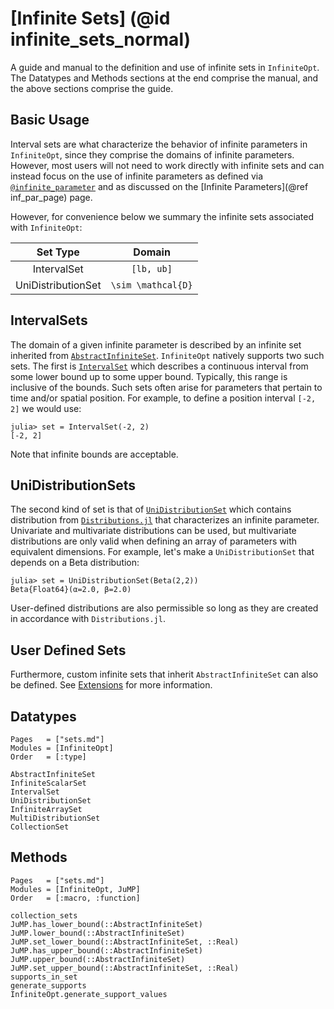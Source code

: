 # [Infinite Sets] (@id infinite_sets_normal)
A guide and manual to the definition and use of infinite sets in
`InfiniteOpt`. The Datatypes and Methods sections at the end comprise the manual,
and the above sections comprise the guide.  

## Basic Usage
Interval sets are what characterize the behavior of infinite parameters in
`InfiniteOpt`, since they comprise the domains of infinite parameters. However,
most users will not need to work directly with infinite sets and can instead
focus on the use of infinite parameters as defined via [`@infinite_parameter`](@ref)
and as discussed on the [Infinite Parameters](@ref inf_par_page) page.

However, for convenience below we summary the infinite sets associated with
`InfiniteOpt`:

| Set Type        | Domain              |
|:---------------:|:-------------------:|
| IntervalSet     | ``[lb, ub]``        |
| UniDistributionSet | ``\sim \mathcal{D}``|


## IntervalSets
The domain of a given infinite parameter is described by an infinite set
inherited from [`AbstractInfiniteSet`](@ref). `InfiniteOpt` natively supports
two such sets. The first is [`IntervalSet`](@ref) which describes a continuous
interval from some lower bound up to some upper bound. Typically, this range
is inclusive of the bounds. Such sets often arise for parameters that pertain to
time and/or spatial position. For example, to define a position interval
``[-2, 2]`` we would use:
```jldoctest; setup = :(using InfiniteOpt)
julia> set = IntervalSet(-2, 2)
[-2, 2]
```
Note that infinite bounds are acceptable.

## UniDistributionSets
The second kind of set is that of [`UniDistributionSet`](@ref) which contains
distribution from [`Distributions.jl`](https://github.com/JuliaStats/Distributions.jl)
that characterizes an infinite parameter. Univariate and multivariate
distributions can be used, but multivariate distributions are only valid when
defining an array of parameters with equivalent dimensions. For example, let's
make a `UniDistributionSet` that depends on a Beta distribution:
```jldoctest; setup = :(using InfiniteOpt, Distributions)
julia> set = UniDistributionSet(Beta(2,2))
Beta{Float64}(α=2.0, β=2.0)
```
User-defined distributions are also permissible so long as they are created in
accordance with `Distributions.jl`.

## User Defined Sets
Furthermore, custom infinite sets that inherit `AbstractInfiniteSet` can also
be defined. See [Extensions](@ref) for more information.

## Datatypes
```@index
Pages   = ["sets.md"]
Modules = [InfiniteOpt]
Order   = [:type]
```
```@docs
AbstractInfiniteSet
InfiniteScalarSet
IntervalSet
UniDistributionSet
InfiniteArraySet
MultiDistributionSet
CollectionSet
```

## Methods
```@index
Pages   = ["sets.md"]
Modules = [InfiniteOpt, JuMP]
Order   = [:macro, :function]
```
```@docs
collection_sets
JuMP.has_lower_bound(::AbstractInfiniteSet)
JuMP.lower_bound(::AbstractInfiniteSet)
JuMP.set_lower_bound(::AbstractInfiniteSet, ::Real)
JuMP.has_upper_bound(::AbstractInfiniteSet)
JuMP.upper_bound(::AbstractInfiniteSet)
JuMP.set_upper_bound(::AbstractInfiniteSet, ::Real)
supports_in_set
generate_supports
InfiniteOpt.generate_support_values
```
